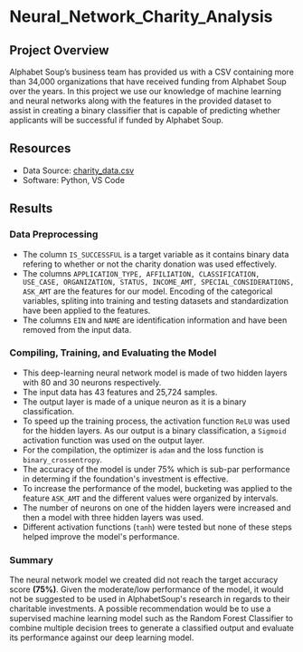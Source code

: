 # Neural_Network_Charity_Analysis
## Project Overview
Alphabet Soup’s business team has provided us with a CSV containing more than 34,000 organizations that have received funding from Alphabet Soup over the years. In this project we use our knowledge of machine learning and neural networks along with the features in the provided dataset to assist in creating a binary classifier that is capable of predicting whether applicants will be successful if funded by Alphabet Soup.

## Resources
- Data Source: [charity_data.csv](https://github.com/Reed-Daniel/Neural_Network_Charity_Analysis/blob/main/charity_data.csv)
- Software: Python, VS Code

## Results
### Data Preprocessing
- The column `IS_SUCCESSFUL` is a target variable as it contains binary data refering to whether or not the charity donation was used effectively. 
- The columns `APPLICATION_TYPE, AFFILIATION, CLASSIFICATION, USE_CASE, ORGANIZATION, STATUS, INCOME_AMT, SPECIAL_CONSIDERATIONS, ASK_AMT` are the features for our model.
Encoding of the categorical variables, spliting into training and testing datasets and standardization have been applied to the features.
- The columns `EIN` and `NAME` are identification information and have been removed from the input data.

### Compiling, Training, and Evaluating the Model
- This deep-learning neural network model is made of two hidden layers with 80 and 30 neurons respectively.
- The input data has 43 features and 25,724 samples.
- The output layer is made of a unique neuron as it is a binary classification.
- To speed up the training process, the activation function `ReLU` was used for the hidden layers. As our output is a binary classification, a `Sigmoid` activation function was used on the output layer.
- For the compilation, the optimizer is `adam` and the loss function is `binary_crossentropy`.
- The accuracy of the model is under 75% which is sub-par performance in determing if the foundation's investment is effective.
- To increase the performance of the model, bucketing was applied to the feature `ASK_AMT` and the different values were organized by intervals.
- The number of neurons on one of the hidden layers were increased and then a model with three hidden layers was used.
- Different activation functions (`tanh`) were tested but none of these steps helped improve the model's performance.

### Summary
The neural network model we created did not reach the target accuracy score **(75%)**. Given the moderate/low performance of the model, it would not be suggested to be used in AlphabetSoup's research in regards to their charitable investments. A possible recommendation would be to use a supervised machine learning model such as the Random Forest Classifier to combine multiple decision trees to generate a classified output and evaluate its performance against our deep learning model.
